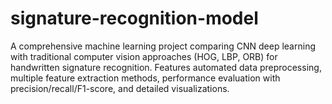 # signature-recognition-model
A comprehensive machine learning project comparing CNN deep learning with traditional computer vision approaches (HOG, LBP, ORB) for handwritten signature recognition. Features automated data preprocessing, multiple feature extraction methods, performance evaluation with precision/recall/F1-score, and detailed visualizations.
